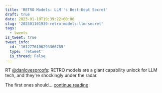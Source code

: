 ```yaml
---
title: 'RETRO Models: LLM''s Best-Kept Secret'
draft: true
date: 2023-01-10T19:39:22+00:00
slug: '202301101939-retro-models-llm-secret'
tags:
  - tweets
is_tweet: true
tweet_info:
  id: '1612776106293366785'
  type: 'retweet'
  is_thread: False
---
```




RT [@danlovesproofs](https://x.com/danlovesproofs): RETRO models are a giant capability unlock for LLM tech, and they're shockingly under the radar.

The first ones should… [continue reading](https://x.com/sytelus/status/1612776106293366785)

